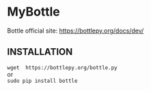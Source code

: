 # MyBottle
Bottle official site: https://bottlepy.org/docs/dev/  
## INSTALLATION
`wget  https://bottlepy.org/bottle.py`  
or  
`sudo pip install bottle`
